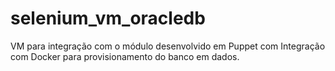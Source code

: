 # selenium_vm_oracledb
VM para integração com o módulo desenvolvido em  Puppet com Integração com Docker para provisionamento do banco em dados.

